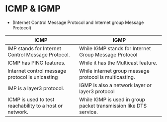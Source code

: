 # ICMP & IGMP 

* (Internet Control Message Protocol and Internet group Message Protocol)

| ICMP | IGMP |
|------|------|
| IMP stands for Internet Control Message Protocol. | While IGMP stands for Internet Group Message Protocol |
| ICMP has PING features. | While it has the Multicast feature. |
| Internet control message protocol is unicasting | While internet group message protocol is multicasting. |
| IMP is a layer3 protocol. | IGMP is also a network layer or layer3 protocol |
| ICMP is used to test reachability to a host or network. | While IGMP is used in group packet transmission like DTS service. |

